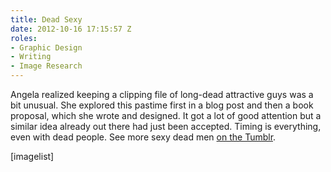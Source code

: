 ```yaml
---
title: Dead Sexy
date: 2012-10-16 17:15:57 Z
roles:
- Graphic Design
- Writing
- Image Research
---
```


Angela realized keeping a clipping file of long-dead attractive guys was a bit unusual. She explored this pastime first in a blog post and then a book proposal, which she wrote and designed. It got a lot of good attention but a similar idea already out there had just been accepted. Timing is everything, even with dead people. See more sexy dead men <a href="http://mydeaddate.tumblr.com/" target="_blank">on the Tumblr</a>.

[imagelist]
